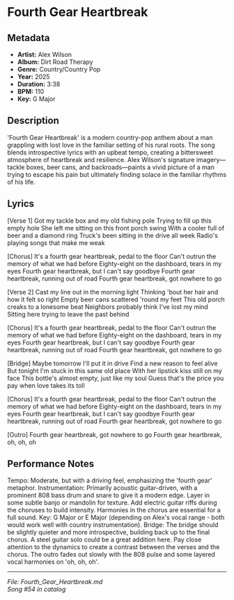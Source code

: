 # Fourth Gear Heartbreak

## Metadata
- **Artist:** Alex Wilson
- **Album:** Dirt Road Therapy
- **Genre:** Country/Country Pop
- **Year:** 2025
- **Duration:** 3:38
- **BPM:** 110
- **Key:** G Major

## Description
'Fourth Gear Heartbreak' is a modern country-pop anthem about a man grappling with lost love in the familiar setting of his rural roots. The song blends introspective lyrics with an upbeat tempo, creating a bittersweet atmosphere of heartbreak and resilience. Alex Wilson's signature imagery—tackle boxes, beer cans, and backroads—paints a vivid picture of a man trying to escape his pain but ultimately finding solace in the familiar rhythms of his life.

## Lyrics

[Verse 1]
Got my tackle box and my old fishing pole
Trying to fill up this empty hole
She left me sitting on this front porch swing
With a cooler full of beer and a diamond ring
Truck's been sitting in the drive all week
Radio's playing songs that make me weak

[Chorus]
It's a fourth gear heartbreak, pedal to the floor
Can't outrun the memory of what we had before
Eighty-eight on the dashboard, tears in my eyes
Fourth gear heartbreak, but I can't say goodbye
Fourth gear heartbreak, running out of road
Fourth gear heartbreak, got nowhere to go

[Verse 2]
Cast my line out in the morning light
Thinking 'bout her hair and how it felt so right
Empty beer cans scattered 'round my feet
This old porch creaks to a lonesome beat
Neighbors probably think I've lost my mind
Sitting here trying to leave the past behind

[Chorus]
It's a fourth gear heartbreak, pedal to the floor
Can't outrun the memory of what we had before
Eighty-eight on the dashboard, tears in my eyes
Fourth gear heartbreak, but I can't say goodbye
Fourth gear heartbreak, running out of road
Fourth gear heartbreak, got nowhere to go

[Bridge]
Maybe tomorrow I'll put it in drive
Find a new reason to feel alive
But tonight I'm stuck in this same old place
With her lipstick kiss still on my face
This bottle's almost empty, just like my soul
Guess that's the price you pay when love takes its toll

[Chorus]
It's a fourth gear heartbreak, pedal to the floor
Can't outrun the memory of what we had before
Eighty-eight on the dashboard, tears in my eyes
Fourth gear heartbreak, but I can't say goodbye
Fourth gear heartbreak, running out of road
Fourth gear heartbreak, got nowhere to go

[Outro]
Fourth gear heartbreak, got nowhere to go
Fourth gear heartbreak, oh, oh, oh

## Performance Notes

Tempo: Moderate, but with a driving feel, emphasizing the 'fourth gear' metaphor. Instrumentation: Primarily acoustic guitar-driven, with a prominent 808 bass drum and snare to give it a modern edge. Layer in some subtle banjo or mandolin for texture. Add electric guitar riffs during the choruses to build intensity. Harmonies in the chorus are essential for a full sound. Key: G Major or E Major (depending on Alex's vocal range - both would work well with country instrumentation). Bridge: The bridge should be slightly quieter and more introspective, building back up to the final chorus. A steel guitar solo could be a great addition here. Pay close attention to the dynamics to create a contrast between the verses and the chorus. The outro fades out slowly with the 808 pulse and some layered vocal harmonies on 'oh, oh, oh'.

---
*File: Fourth_Gear_Heartbreak.md*  
*Song #54 in catalog*
